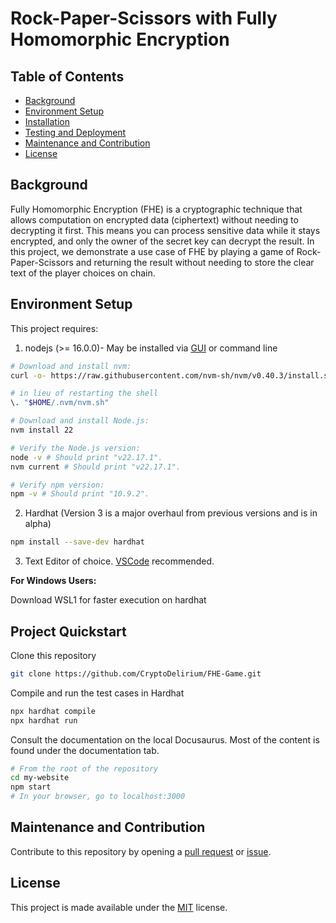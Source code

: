 # Rock-Paper-Scissors with Fully Homomorphic Encryption 

## Table of Contents
- [Background](#background)
- [Environment Setup](#environment-setup)
- [Installation](#installation)
- [Testing and Deployment](#testing-and-deployment)
- [Maintenance and Contribution](#maintenance-and-contribution)
- [License](#license)

## Background
Fully Homomorphic Encryption (FHE) is a cryptographic technique that allows computation on encrypted data (ciphertext) without needing to decrypting it first. This means you can process sensitive data while it stays encrypted, and only the owner of the secret key can decrypt the result. In this project, we demonstrate a use case of FHE by playing a game of Rock-Paper-Scissors and returning the result without needing to store the clear text of the player choices on chain.

## Environment Setup
This project requires:
1. nodejs (>= 16.0.0)- May be installed via [GUI](https://nodejs.org/en/download) or command line
```bash
# Download and install nvm:
curl -o- https://raw.githubusercontent.com/nvm-sh/nvm/v0.40.3/install.sh | bash

# in lieu of restarting the shell
\. "$HOME/.nvm/nvm.sh"

# Download and install Node.js:
nvm install 22

# Verify the Node.js version:
node -v # Should print "v22.17.1".
nvm current # Should print "v22.17.1".

# Verify npm version:
npm -v # Should print "10.9.2".
```

2. Hardhat (Version 3 is a major overhaul from previous versions and is in alpha)
```bash
npm install --save-dev hardhat
```

3. Text Editor of choice. [VSCode](https://code.visualstudio.com/download) recommended.

**For Windows Users:**

Download WSL1 for faster execution on hardhat

## Project Quickstart

Clone this repository
```bash
git clone https://github.com/CryptoDelirium/FHE-Game.git
```

Compile and run the test cases in Hardhat
```bash
npx hardhat compile
npx hardhat run
```

Consult the documentation on the local Docusaurus. Most of the content is found under the documentation tab.
```bash
# From the root of the repository
cd my-website
npm start
# In your browser, go to localhost:3000
```

## Maintenance and Contribution
Contribute to this repository by opening a [pull request]() or [issue]().

## License
This project is made available under the [MIT](https://github.com/CryptoDelirium/FHE-Game/blob/main/LICENSE) license.
